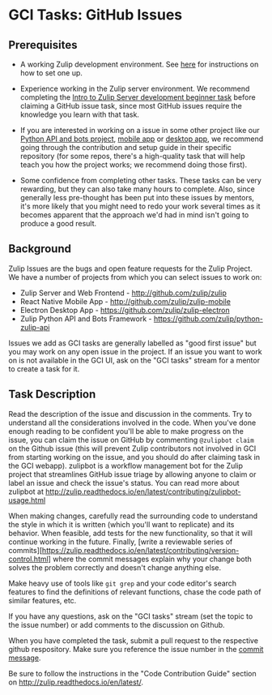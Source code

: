 # GCI Tasks: GitHub Issues

## Prerequisites

* A working Zulip development environment. See
  [here](https://github.com/zulip/zulip-gci/blob/master/README.md) for instructions
  on how to set one up.
* Experience working in the Zulip server environment.  We recommend
completing the
[Intro to Zulip Server development beginner task](https://github.com/zulip/zulip-gci/blob/master/tasks/intro-to-zulip-server.md)
before claiming a GitHub issue task, since most GitHub issues require
the knowledge you learn with that task.

* If you are interested in working on a issue in some other project
like our
[Python API and bots project](https://github.com/zulip/python-zulip-api),
[mobile app](https://github.com/zulip/zulip-mobile) or
[desktop app](https://github.com/zulip/zulip-electron), we recommend
going through the contribution and setup guide in their specific
repository (for some repos, there's a high-quality task that will help
teach you how the project works; we recommend doing those first).

* Some confidence from completing other tasks.  These tasks can be
  very rewarding, but they can also take many hours to complete.
  Also, since generally less pre-thought has been put into these
  issues by mentors, it's more likely that you might need to redo your
  work several times as it becomes apparent that the approach we'd had
  in mind isn't going to produce a good result.

## Background

Zulip Issues are the bugs and open feature requests for the Zulip Project.
We have a number of projects from which you can select issues to work on:

* Zulip Server and Web Frontend - http://github.com/zulip/zulip
* React Native Mobile App - http://github.com/zulip/zulip-mobile
* Electron Desktop App - https://github.com/zulip/zulip-electron
* Zulip Python API and Bots Framework - https://github.com/zulip/python-zulip-api

Issues we add as GCI tasks are generally labelled as "good first issue"
but you may work on any open issue in the project. If an issue you
want to work on is not available in the GCI UI, ask on the "GCI tasks"
stream for a mentor to create a task for it.

## Task Description

Read the description of the issue and discussion in the comments. Try
to understand all the considerations involved in the code. When you've
done enough reading to be confident you'll be able to make progress on
the issue, you can claim the issue on GitHub by commenting `@zulipbot
claim` on the Github issue (this will prevent Zulip contributors not
involved in GCI from starting working on the issue, and you should do
after claiming task in the GCI webapp).  zulipbot is a workflow
management bot for the Zulip project that streamlines GitHub issue
triage by allowing anyone to claim or label an issue and check the
issue's status. You can read more about zulipbot at
http://zulip.readthedocs.io/en/latest/contributing/zulipbot-usage.html

When making changes, carefully read the surrounding code to understand
the style in which it is written (which you'll want to replicate) and
its behavior.  When feasible, add tests for the new functionality, so
that it will continue working in the future.  Finally,
[write a reviewable series of commits][https://zulip.readthedocs.io/en/latest/contributing/version-control.html]
where the commit messages explain why your change both solves the
problem correctly and doesn't change anything else.

Make heavy use of tools like `git grep` and your code editor's search
features to find the definitions of relevant functions, chase the code
path of similar features, etc.

If you have any questions, ask on the "GCI tasks" stream (set the
topic to the issue number) or add comments to the discussion on
Github.

When you have completed the task, submit a pull request to the
respective github respository. Make sure you reference the issue
number in the
[commit message](https://zulip.readthedocs.io/en/latest/version-control.html#commit-messages).

Be sure to follow the instructions in the "Code Contribution Guide"
section on http://zulip.readthedocs.io/en/latest/.
